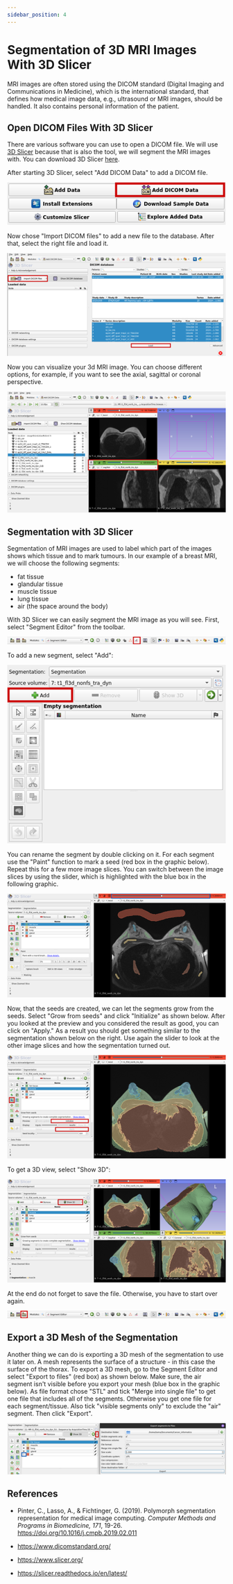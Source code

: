 ```yaml
---
sidebar_position: 4
---
```

# Segmentation of 3D MRI Images With 3D Slicer

MRI images are often stored using the DICOM standard (Digital Imaging and Communications in Medicine), which is the international standard, that defines how medical image data, e.g., ultrasound or MRI images, should be handled.
It also contains personal information of the patient.

## Open DICOM Files With 3D Slicer

There are various software you can use to open a DICOM file.
We will use [3D Slicer](https://www.slicer.org/) because that is also the tool, we will segment the MRI images with.
You can download 3D Slicer [here](https://download.slicer.org/).

After starting 3D Slicer, select "Add DICOM Data" to add a DICOM file.

![](./Images/add_dicom.png "Add DICOM file")

Now chose "Import DICOM files" to add a new file to the database.
After that, select the right file and load it.

![](./Images/import_load_dicom.png "Import DICOM File and Load It")

Now you can visualize your 3d MRI image.
You can choose different options, for example, if you want to see the axial, sagittal or coronal perspective.

![](./Images/loaded_mri.png "MRI image in 3D Slicer")

## Segmentation with 3D Slicer

Segmentation of MRI images are used to label which part of the images shows which tissue and to mark tumours.
In our example of a breast MRI, we will choose the following segments:
- fat tissue
- glandular tissue
- muscle tissue
- lung tissue
- air (the space around the body)

With 3D Slicer we can easily segment the MRI image as you will see. First, select "Segment Editor" from the toolbar.

![](./Images/toolbar_segmentation.png "Segment editor")

To add a new segment, select "Add":

![](./Images/segment_editor.png "Add new segment")

You can rename the segment by double clicking on it.
For each segment use the "Paint" function to mark a seed (red box in the graphic below). Repeat this for a few more image slices.
You can switch between the image slices by using the slider, which is highlighted with the blue box in the following graphic.

![](./Images/segment_seeds.png "Create the Seeds of the Segments")

Now, that the seeds are created, we can let the segments grow from the seeds.
Select "Grow from seeds" and click "Initialize" as shown below. After you looked at the preview and you considered the result as good, you can click on "Apply."
As a result you should get something similar to the segmentation shown below on the right.
Use again the slider to look at the other image slices and how the segmentation turned out.

![](./Images/grow_from_seed.png "Grow the segments from the seeds")

To get a 3D view, select "Show 3D":

![](./Images/3d_view.png "3D view")

At the end do not forget to save the file. Otherwise, you have to start over again.

![](./Images/toolbar_save.png "Save file")

## Export a 3D Mesh of the Segmentation

Another thing we can do is exporting a 3D mesh of the segmentation to use it later on.
A mesh represents the surface of a structure - in this case the surface of the thorax.
To export a 3D mesh, go to the Segment Editor and select "Export to files" (red box) as shown below. 
Make sure, the air segment isn't visible before you export your mesh (blue box in the graphic below).
As file format chose "STL" and tick "Merge into single file" to get one file that includes all of the segments.
Otherwise you get one file for each segment/tissue.
Also tick "visible segments only" to exclude the "air" segment. Then click "Export".

![](./Images/export_mesh.png "Export 3d meshes")

## References

- Pinter, C., Lasso, A., & Fichtinger, G. (2019). Polymorph segmentation representation for medical image computing. *Computer Methods and Programs in Biomedicine, 171*, 19-26. https://doi.org/10.1016/j.cmpb.2019.02.011

- <https://www.dicomstandard.org/>

- <https://www.slicer.org/>

- <https://slicer.readthedocs.io/en/latest/>
